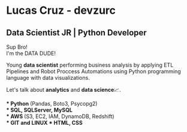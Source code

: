 # Lucas Cruz - devzurc
## Data Scientist JR | Python Developer
<p>
  Sup Bro!<br>
  I'm the DATA DUDE!
</p>

<p>
  Young <b>data scientist</b> performing business analysis by applying ETL Pipelines and Robot Proccess Automations using Python programming language with data visualizations.
</p>

<p>
  Let's talk about <b>analytics</b> and <b>data science</b>📈.
</p>

<p>
  <b>* Python </b>(Pandas, Boto3, Psycopg2)<br>
  <b>* SQL, SQLServer, MySQL</b><br>
  <b>* AWS </b>(S3, EC2, IAM, DynamoDB, Redshift)<br>
  <b>* GIT and LINUX
  <b>* HTML, CSS</b><br>
</p>
